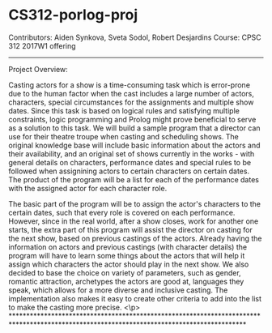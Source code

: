 # CS312-porlog-proj
Contributors: Aiden Synkova, Sveta Sodol, Robert Desjardins
Course: CPSC 312 2017W1 offering
******************************************************************************************************************************************
</p> Project Overview:

</p>Casting actors for a show is a time-consuming task which is error-prone due to the human factor when the cast includes a large number of actors, characters, special circumstances for the assignments and multiple show dates. Since this task is based on logical rules and satisfying multiple constraints, logic programming and Prolog might prove beneficial to serve as a solution to this task. We will build a sample program that a director can use for their theatre troupe when casting and scheduling shows. The original knowledge base will include basic information about the actors and their availability, and an original set of shows currently in the works - with general details on characters, performance dates and special rules to be followed when assignining actors to certain characters on certain dates. The product of the program will be a list for each of the performance dates with the assigned actor for each character role. </p>

</p>The basic part of the program will be to assign the actor's characters to the certain dates, such that every role is covered on each performance. However, since in the real world, after a show closes, work for another one starts, the extra part of this program will assist the director on casting for the next show, based on previous castings of the actors. Already having the information on actors and previous castings (with character details) the program will have to learn some things about the actors that will help it assign which characters the actor should play in the next show. We also decided to base the choice on variety of parameters, such as gender, romantic attraction, archetypes the actors are good at, languages they speak, which allows for a more diverse and inclusive casting. The implementation also makes it easy to create other criteria to add into the list to make the casting more precise. <\p>
******************************************************************************************************************************************
